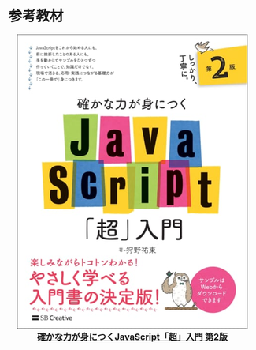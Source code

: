 # 参考教材

<a href="https://www.sbcr.jp/product/4815601577"><div align="center"><img src="./images/front-cover.jpg"><br><strong style="font-size: 125%;">確かな力が身につくJavaScript「超」入門 第2版</strong></div></a>
